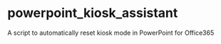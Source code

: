 # powerpoint_kiosk_assistant
A script to automatically reset kiosk mode in PowerPoint for Office365
